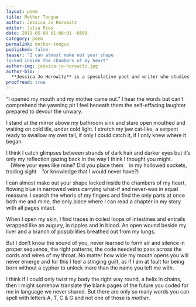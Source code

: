 ```yaml
---
layout: poem
title: Mother Tongue
author: Jessica Jo Horowitz
editor: Julia Rios
date: 2019-05-09 01:00:01 -0500
category: poem
permalink: mother-tongue
published: false
teaser: "I can almost make out your shape
locked inside the chambers of my heart"
author-img: jessica-jo-horowitz.jpg
author-bio: |
  **Jessica Jo Horowitz** is a speculative poet and writer who studies fencing and circus arts in the time between. Other works published or forthcoming in _Twisted Moon_, _Apparition Lit_, _Star*Line_, _Grievous Angel_, and others. Born in Korea, she now lives in New England, where she balances her aversion to cold with the inability to live anywhere without snow. Tweets at [@transientj](https://www.twitter.com/transientj).
proofread: true
---
```


“I opened my mouth and my mother came out.”
I hear the words but can’t comprehend
the yawning pit I feel beneath them
the self-effacing laughter
prepared to devour the unwary.

I stand at the mirror
above my bathroom sink and stare
open mouthed and waiting
on cold tile, under cold light.
I stretch my jaw cat-like, a serpent
ready to swallow my own tail,
if only I could catch it, if I only knew
where it began.

I think I catch glimpses
between strands of dark hair and darker eyes
but it’s only my reflection gazing back
in the way I think I thought you might.
&nbsp;&nbsp;&nbsp;(Were your eyes like mine? Did you place them
&nbsp;&nbsp;&nbsp;in my hollowed sockets, trading sight
&nbsp;&nbsp;&nbsp;for knowledge that I would never have?)

I can almost make out your shape
locked inside the chambers of my heart,
flowing blue in narrowed veins
carrying what-if and never-was
in equal measure.
I search the whorls of my fingers and find
the only parts at once both me and mine,
the only place where I can read
a chapter in my story with all pages
intact.

When I open my skin, I find traces
in coiled loops of intestines and entrails
wrapped like an augury,
in ripples and in blood.
An open wound beside my liver and
a branch of possibilities
breathed out from my lungs.

But I don’t know the sound of you,
never learned to form air
and silence in proper sequence,
the right patterns,
the code needed to pass across
the cords and wires of my throat.
No matter how wide my mouth opens
you will never emerge
and for this I feel a stinging guilt,
as if I am at fault for being born
without a cypher to unlock
more than the name
you left me with.

I think if I could only twist
my body the right way round,
a helix in chains,
then I might somehow translate
the blank pages of the future
you coded for me in language
we never shared.
But there are only so many words
you can spell with letters A, T, C & G
and not one of those is
_mother_.
